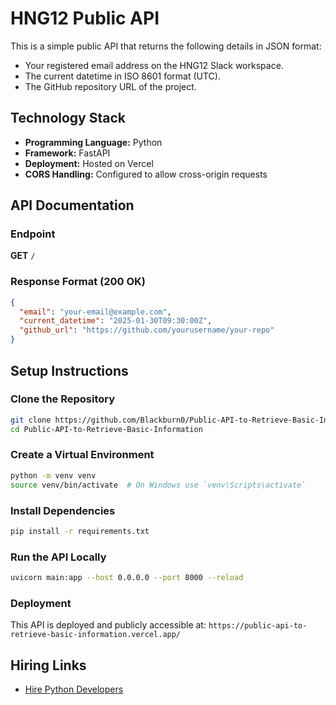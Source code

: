 # HNG12 Public API

This is a simple public API that returns the following details in JSON format:
- Your registered email address on the HNG12 Slack workspace.
- The current datetime in ISO 8601 format (UTC).
- The GitHub repository URL of the project.

## Technology Stack
- **Programming Language:** Python
- **Framework:** FastAPI
- **Deployment:** Hosted on Vercel
- **CORS Handling:** Configured to allow cross-origin requests

## API Documentation

### Endpoint
**GET** `/`

### Response Format (200 OK)
```json
{
  "email": "your-email@example.com",
  "current_datetime": "2025-01-30T09:30:00Z",
  "github_url": "https://github.com/yourusername/your-repo"
}
```

## Setup Instructions

### Clone the Repository
```bash
git clone https://github.com/Blackburn0/Public-API-to-Retrieve-Basic-Information.git
cd Public-API-to-Retrieve-Basic-Information
```

### Create a Virtual Environment
```bash
python -m venv venv
source venv/bin/activate  # On Windows use `venv\Scripts\activate`
```

### Install Dependencies
```bash
pip install -r requirements.txt
```

### Run the API Locally
```bash
uvicorn main:app --host 0.0.0.0 --port 8000 --reload
```

### Deployment
This API is deployed and publicly accessible at:
`https://public-api-to-retrieve-basic-information.vercel.app/`

## Hiring Links
- [Hire Python Developers](https://hng.tech/hire/python-developers)